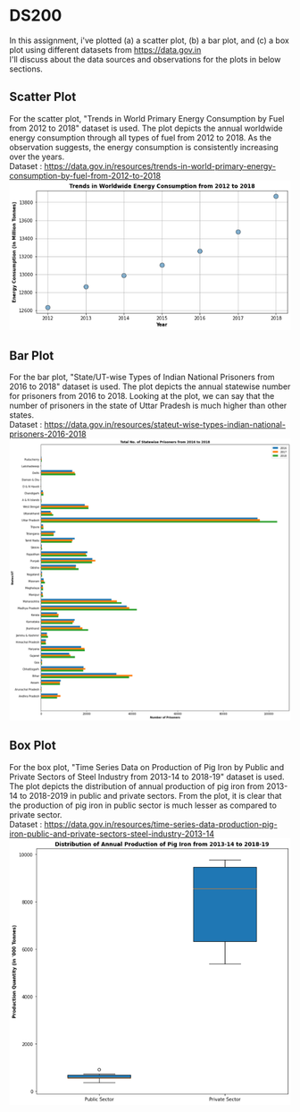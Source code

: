 # DS200
In this assignment, i've plotted (a) a scatter plot, (b) a bar plot, and (c) a box plot using different datasets from https://data.gov.in<br/>
I'll discuss about the data sources and observations for the plots in below sections.

## Scatter Plot
For the scatter plot, "Trends in World Primary Energy Consumption by Fuel from 2012 to 2018" dataset is used. The plot depicts the annual worldwide energy consumption through all types of fuel from 2012 to 2018. As the observation suggests, the energy consumption is consistently increasing over the years. <br/>Dataset : https://data.gov.in/resources/trends-in-world-primary-energy-consumption-by-fuel-from-2012-to-2018<br/>
![](https://github.com/sunnyanand8651/DS200/blob/main/Scatter-Plot.png)

## Bar Plot
For the bar plot, "State/UT-wise Types of Indian National Prisoners from 2016 to 2018" dataset is used. The plot depicts the annual statewise number for prisoners from 2016 to 2018. Looking at the plot, we can say that the number of prisoners in the state of Uttar Pradesh is much higher than other states. <br/>Dataset : https://data.gov.in/resources/stateut-wise-types-indian-national-prisoners-2016-2018<br/>
![](https://github.com/sunnyanand8651/DS200/blob/main/Bar-Plot.png)

## Box Plot
For the box plot, "Time Series Data on Production of Pig Iron by Public and Private Sectors of Steel Industry from 2013-14 to 2018-19" dataset is used. The plot depicts the distribution of annual production of pig iron from 2013-14 to 2018-2019 in public and private sectors. From the plot, it is clear that the production of pig iron in public sector is much lesser as compared to private sector. <br/>Dataset : https://data.gov.in/resources/time-series-data-production-pig-iron-public-and-private-sectors-steel-industry-2013-14<br/>
![](https://github.com/sunnyanand8651/DS200/blob/main/Boxplot.png)
